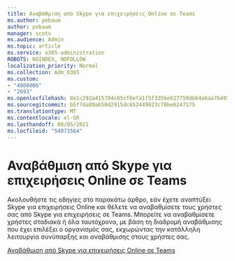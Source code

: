 ```yaml
---
title: Αναβάθμιση από Skype για επιχειρήσεις Online σε Teams
ms.author: pebaum
author: pebaum
manager: scotv
ms.audience: Admin
ms.topic: article
ms.service: o365-administration
ROBOTS: NOINDEX, NOFOLLOW
localization_priority: Normal
ms.collection: Adm_O365
ms.custom:
- "4000006"
- "2693"
ms.openlocfilehash: 8e1c292a415794c65cf6efa1f5f335be627759db64a6aa7b4918f05436502fd0
ms.sourcegitcommit: b5f7da89a650d2915dc652449623c78be6247175
ms.translationtype: MT
ms.contentlocale: el-GR
ms.lasthandoff: 08/05/2021
ms.locfileid: "54073564"
---
```

# <a name="upgrade-from-skype-for-business-online-to-teams"></a>Αναβάθμιση από Skype για επιχειρήσεις Online σε Teams  

Ακολουθήστε τις οδηγίες στο παρακάτω άρθρο, εάν έχετε αναπτύξει Skype για επιχειρήσεις Online και θέλετε να αναβαθμίσετε τους χρήστες σας από Skype για επιχειρήσεις σε Teams. Μπορείτε να αναβαθμίσετε χρήστες σταδιακά ή όλα ταυτόχρονα, με βάση τη διαδρομή αναβάθμισης που έχει επιλέξει ο οργανισμός σας, εκχωρώντας την κατάλληλη λειτουργία συνύπαρξης και αναβάθμισης στους χρήστες σας.

[Αναβάθμιση από Skype για επιχειρήσεις Online σε Teams](https://docs.microsoft.com/MicrosoftTeams/upgrade-to-teams-execute-skypeforbusinessonline) 